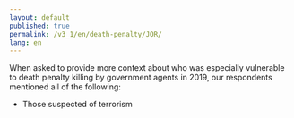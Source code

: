 ```yaml
---
layout: default
published: true
permalink: /v3_1/en/death-penalty/JOR/
lang: en
---
```

When asked to provide more context about who was especially vulnerable to death penalty killing by government agents in 2019, our respondents mentioned all of the following: 

- Those suspected of terrorism